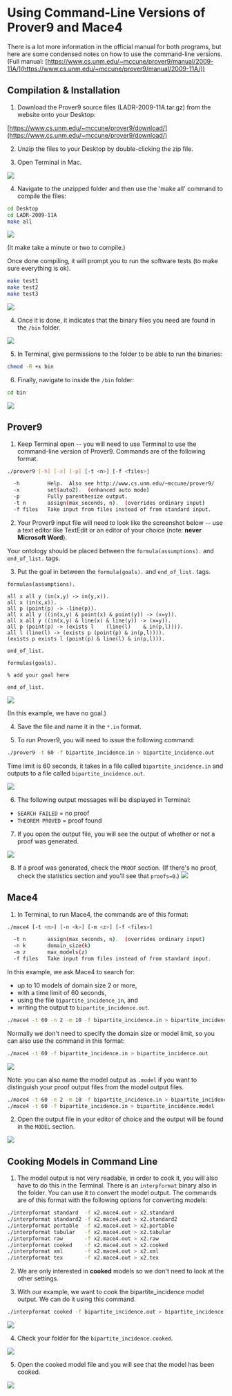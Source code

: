 
# Using Command-Line Versions of Prover9 and Mace4

There is a lot more information in the official manual for both programs, but here are some condensed notes on how to use the command-line versions. (Full manual: [https://www.cs.unm.edu/~mccune/prover9/manual/2009-11A/](https://www.cs.unm.edu/~mccune/prover9/manual/2009-11A/))

## Compilation & Installation

1. Download the Prover9 source files (LADR-2009-11A.tar.gz) from the website onto your Desktop:

[https://www.cs.unm.edu/~mccune/prover9/download/](https://www.cs.unm.edu/~mccune/prover9/download/)

2. Unzip the files to your Desktop by double-clicking the zip file.

3. Open Terminal in Mac.

![](https://carmenchui.github.io/files/p9command/2019-10-22_22-03-43.jpg)

4. Navigate to the unzipped folder and then use the 'make all' command to compile the files:

```bash
cd Desktop
cd LADR-2009-11A
make all
```

![](https://carmenchui.github.io/files/p9command/2019-10-22_21-57-49.jpg)

(It make take a minute or two to compile.)


Once done compiling, it will prompt you to run the software tests (to make sure everything is ok).

```bash
make test1
make test2
make test3
```

![](https://carmenchui.github.io/files/p9command/2019-10-22_22-00-58.jpg)


4. Once it is done, it indicates that the binary files you need are found in the `/bin` folder.

![](https://carmenchui.github.io/files/p9command/2019-10-22_22-01-43.jpg)

5. In Terminal, give permissions to the folder to be able to run the binaries:

```bash
chmod -R +x bin
```

6. Finally, navigate to inside the `/bin` folder:
```bash
cd bin
```
![](https://carmenchui.github.io/files/p9command/2019-10-22_22-03-03.jpg)

## Prover9
1. Keep Terminal open -- you will need to use Terminal to use the command-line version of Prover9.
Commands are of the following format.
```bash
./prover9 [-h] [-x] [-p] [-t <n>] [-f <files>]

  -h         Help.  Also see http://www.cs.unm.edu/~mccune/prover9/
  -x         set(auto2).  (enhanced auto mode)
  -p         Fully parenthesize output.
  -t n       assign(max_seconds, n).  (overrides ordinary input)
  -f files   Take input from files instead of from standard input.
```

2. Your Prover9 input file will need to look like the screenshot below -- use a text editor like TextEdit or an editor of your choice (note: **never Microsoft Word**).

Your ontology should be placed between  the `formula(assumptions).` and `end_of_list.` tags.

3.  Put the goal in between the `formula(goals).` and `end_of_list.` tags.

```
formulas(assumptions).

all x all y (in(x,y) -> in(y,x)).
all x (in(x,x)).
all p (point(p) -> -line(p)).
all x all y ((in(x,y) & point(x) & point(y)) -> (x=y)).
all x all y ((in(x,y) & line(x) & line(y)) -> (x=y)).
all p (point(p) -> (exists l 	(line(l) 	& in(p,l)))).
all l (line(l) -> (exists p (point(p) & in(p,l)))).
(exists p exists l (point(p) & line(l) & in(p,l))).

end_of_list.

formulas(goals).

% add your goal here

end_of_list.
```

![](https://carmenchui.github.io/files/p9command/2019-10-22_22-05-30.jpg)

(In this example, we have no goal.)

4. Save the file and name it in the `*.in` format.

5. To run Prover9, you will need to issue the following command:

```bash
./prover9 -t 60 -f bipartite_incidence.in > bipartite_incidence.out
```
Time limit is 60 seconds, it takes in a file called `bipartite_incidence.in` and outputs to a file called `bipartite_incidence.out`.

![](https://carmenchui.github.io/files/p9command/2019-10-22_22-06-50.jpg)

6. The following output messages will be displayed in Terminal:
* `SEARCH FAILED` = no proof
* `THEOREM PROVED` = proof found

7. If you open the output file, you will see the output of whether or not a proof was generated.

![](https://carmenchui.github.io/files/p9command/2019-10-22_22-07-34.jpg)

8. If a proof was generated, check the `PROOF` section. (If there's no proof, check the statistics section and you'll see that `proofs=0`.)
![](https://carmenchui.github.io/files/p9command/2019-10-22_22-09-31.jpg)

## Mace4

1.  In Terminal, to run Mace4, the commands are of this format:
```bash
./mace4 [-t <n>] [-n <k>] [-m <z>] [-f <files>]

  -t n       assign(max_seconds, n).  (overrides ordinary input)
  -n k       domain_size(k)
  -m z       max_models(z)
  -f files   Take input from files instead of from standard input.
```

In this example, we ask Mace4 to search for:
* up to 10 models of domain size 2 or more, 
* with a time limit of 60 seconds, 
* using the file `bipartite_incidence_in`, and 
* writing the output to `bipartite_incidence.out`.

```bash
./mace4 -t 60 -n 2 -m 10 -f bipartite_incidence.in > bipartite_incidence.out
```

Normally we don't need to specify the domain size or model limit, so you can also use the command in this format:

```bash
./mace4 -t 60 -f bipartite_incidence.in > bipartite_incidence.out
```
![](https://carmenchui.github.io/files/p9command/2019-10-22_22-10-43.jpg)

Note: you can also name the model output as `.model` if you want to distinguish your proof output files from the model output files.

```bash
./mace4 -t 60 -n 2 -m 10 -f bipartite_incidence.in > bipartite_incidence.model
./mace4 -t 60 -f bipartite_incidence.in > bipartite_incidence.model
```

2. Open the output file in your editor of choice and the output will be found in the `MODEL` section.

![](https://carmenchui.github.io/files/p9command/2019-10-22_22-11-30.jpg)

## Cooking Models in Command Line

1. The model output is not very readable, in order to cook it, you will also have to do this in the Terminal.  There is an `interpformat` binary also in the folder.  You can use it to convert the model output.  The commands are of this format with the following options for converting models:

```bash
./interpformat standard  -f x2.mace4.out > x2.standard
./interpformat standard2 -f x2.mace4.out > x2.standard2
./interpformat portable  -f x2.mace4.out > x2.portable
./interpformat tabular   -f x2.mace4.out > x2.tabular
./interpformat raw       -f x2.mace4.out > x2.raw
./interpformat cooked    -f x2.mace4.out > x2.cooked
./interpformat xml       -f x2.mace4.out > x2.xml
./interpformat tex       -f x2.mace4.out > x2.tex
```
2.  We are only interested in **cooked** models so we don't need to look at the other settings.

3.  With our example, we want to cook the bipartite_incidence model output.  We can do it using this command.
```bash
./interpformat cooked -f bipartite_incidence.out > bipartite_incidence.cooked
```

![](https://carmenchui.github.io/files/p9command/2019-10-22_22-12-04.jpg)

4. Check your folder for the `bipartite_incidence.cooked`.

![](https://carmenchui.github.io/files/p9command/2019-10-22_22-13-00.jpg)

5.  Open the cooked model file and you will see that the model has been cooked.

![](https://carmenchui.github.io/files/p9command/2019-10-22_22-13-39.jpg)